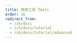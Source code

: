 ```yaml
---
title: 使用工具 Tools
order: 16
redirect_from:
  - /zh/docs
  - /zh/docs/tutorial
  - /zh/docs/tutorial/advanced
---
```

